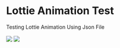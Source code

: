 # Lottie Animation Test
 Testing Lottie Animation Using Json File
 
 <img align="center"  src= "https://user-images.githubusercontent.com/54822823/76671229-96a6b500-659d-11ea-9545-28dfc02aea5e.gif">
 
 <img align="center" src= "https://user-images.githubusercontent.com/54822823/76671292-0f0d7600-659e-11ea-8e2c-17d64f130bc7.gif">

